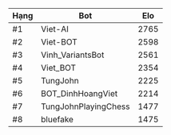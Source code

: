 Hạng|Bot|Elo
---|---|---
#1|Viet-AI|2765
#2|Viet-BOT|2598
#3|Vinh_VariantsBot|2561
#4|Viet_BOT|2354
#5|TungJohn|2225
#6|BOT_DinhHoangViet|2214
#7|TungJohnPlayingChess|1477
#8|bluefake|1475
